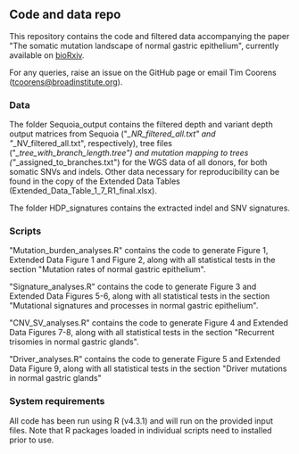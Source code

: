## Code and data repo
This repository contains the code and filtered data accompanying the paper "The somatic mutation landscape of normal gastric epithelium", currently available on [bioRxiv](https://www.biorxiv.org/content/10.1101/2024.03.17.585238v1).
  

For any queries, raise an issue on the GitHub page or email Tim Coorens (tcoorens@broadinstitute.org).

### Data
The folder Sequoia_output contains the filtered depth and variant depth output matrices from Sequoia ("*_NR_filtered_all.txt" and "*_NV_filtered_all.txt", respectively), tree files ("*_tree_with_branch_length.tree") and mutation mapping to trees ("*_assigned_to_branches.txt") for the WGS data of all donors, for both somatic SNVs and indels. Other data necessary for reproducibility can be found in the copy of the Extended Data Tables (Extended_Data_Table_1_7_R1_final.xlsx).

The folder HDP_signatures contains the extracted indel and SNV signatures.

### Scripts
"Mutation_burden_analyses.R" contains the code to generate Figure 1, Extended Data Figure 1 and Figure 2, along with all statistical tests in the section "Mutation rates of normal gastric epithelium". 

"Signature_analyses.R" contains the code to generate Figure 3 and Extended Data Figures 5-6, along with all statistical tests in the section "Mutational signatures and processes in normal gastric epithelium". 

"CNV_SV_analyses.R" contains the code to generate Figure 4 and Extended Data Figures 7-8, along with all statistical tests in the section "Recurrent trisomies in normal gastric glands".

"Driver_analyses.R" contains the code to generate Figure 5 and Extended Data Figure 9, along with all statistical tests in the section "Driver mutations in normal gastric glands"

### System requirements
All code has been run using R (v4.3.1) and will run on the provided input files. Note that R packages loaded in individual scripts need to installed prior to use. 
